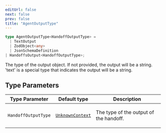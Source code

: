 ```yaml
---
editUrl: false
next: false
prev: false
title: "AgentOutputType"
---
```


```ts
type AgentOutputType<HandoffOutputType> = 
  | TextOutput
  | ZodObject<any>
  | JsonSchemaDefinition
| HandoffsOutput<HandoffOutputType>;
```

The type of the output object. If not provided, the output will be a string.
'text' is a special type that indicates the output will be a string.

## Type Parameters

<table>
<thead>
<tr>
<th>Type Parameter</th>
<th>Default type</th>
<th>Description</th>
</tr>
</thead>
<tbody>
<tr>
<td>

`HandoffOutputType`

</td>
<td>

[`UnknownContext`](/openai-agents-js/openai/agents/type-aliases/unknowncontext/)

</td>
<td>

The type of the output of the handoff.

</td>
</tr>
</tbody>
</table>
